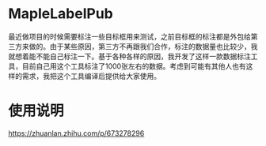# MapleLabelPub
最近做项目的时候需要标注一些目标框用来测试，之前目标框的标注都是外包给第三方来做的。由于某些原因，第三方不再跟我们合作，标注的数据量也比较少，我就想着能不能自己标注一下。基于各种各样的原因，我开发了这样一款数据标注工具，目前自己用这个工具标注了1000张左右的数据。考虑到可能有其他人也有这样的需求，我把这个工具编译后提供给大家使用。

# 使用说明
https://zhuanlan.zhihu.com/p/673278296
